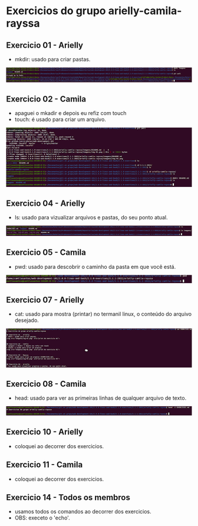 # Exercicios do grupo arielly-camila-rayssa

## Exercicio 01 - Arielly
* mkdir: usado para criar pastas.
<img src="imagens/img-01.png" alt="print do exercicio 01">


## Exercicio 02 - Camila
* apaguei o mkadir e depois eu refiz com touch 
* touch: é usado para criar um arquivo.
<img src="imagens/img-02.png" alt="print do exercicio 02">


## Exercicio 04 - Arielly
* ls: usado para vizualizar arquivos e pastas, do seu ponto atual.
<img src="imagens/img-04.png" alt="print do exercicio 04">


## Exercicio 05 - Camila
* pwd: usado para descobrir o caminho da pasta em que você está.
<img src="imagens/img-05.png" alt="print do exercicio 05">


## Exercicio 07 - Arielly
* cat: usado para mostra (printar) no termanil linux, o conteúdo do arquivo desejado.
<img src="imagens/img-07.png" alt="print do exercicio 07">


## Exercicio 08 - Camila
* head: usado para ver as primeiras linhas de qualquer arquivo de texto.
<img src="imagens/img-08.png" alt="print do exercicio 08">


## Exercicio 10 - Arielly
* coloquei ao decorrer dos exercicios.


## Exercicio 11 - Camila
* coloquei ao decorrer dos exercicios.


## Exercicio 14 - Todos os membros
* usamos todos os comandos ao decorrer dos exercicios.
* OBS: execeto o 'echo'.
